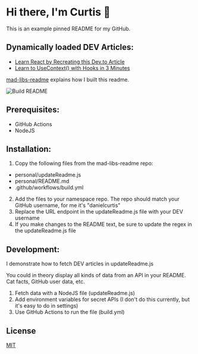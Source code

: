 # Hi there, I'm Curtis 👋

This is an example pinned README for my GitHub.

## Dynamically loaded DEV Articles:

- [Learn React by Recreating this Dev.to Article](https://dev.to/curtiscodes/learn-react-by-recreating-this-dev-to-article-1pfm)
- [Learn to UseContext() with Hooks in 3 Minutes](https://dev.to/curtiscodes/learn-to-usecontext-with-hooks-in-3-minutes-4c4g)

[mad-libs-readme](https://github.com/danielcurtis/mad-libs-readme) explains how I built this readme.

![Build README](https://github.com/danielcurtis/mad-libs-readme/workflows/Build%20README/badge.svg)

## Prerequisites:

- GitHub Actions
- NodeJS

## Installation:

1. Copy the following files from the mad-libs-readme repo:

- personal/updateReadme.js
- personal/README.md
- .github/workflows/build.yml

2. Add the files to your namespace repo. The repo should match your GitHub username, for me it's "danielcurtis"
3. Replace the URL endpoint in the updateReadme.js file with your DEV username
4. If you make changes to the README text, be sure to update the regex in the updateReadme.js file

## Development:

I demonstrate how to fetch DEV articles in updateReadme.js

You could in theory display all kinds of data from an API in your README. Cat facts, GitHub user data, etc.

1. Fetch data with a NodeJS file (updateReadme.js)
2. Add environment variables for secret APIs (I don't do this currently, but it's easy to do in settings)
3. Use GitHub Actions to run the file (build.yml)

## License

[MIT](https://github.com/danielcurtis/mad-libs-readme/main/LICENSE)
